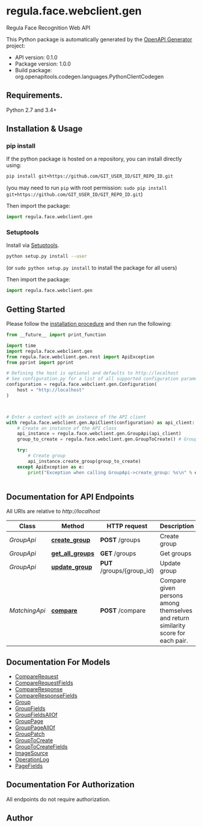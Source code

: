 # regula.face.webclient.gen
Regula Face Recognition Web API

This Python package is automatically generated by the [OpenAPI Generator](https://openapi-generator.tech) project:

- API version: 0.1.0
- Package version: 1.0.0
- Build package: org.openapitools.codegen.languages.PythonClientCodegen

## Requirements.

Python 2.7 and 3.4+

## Installation & Usage
### pip install

If the python package is hosted on a repository, you can install directly using:

```sh
pip install git+https://github.com/GIT_USER_ID/GIT_REPO_ID.git
```
(you may need to run `pip` with root permission: `sudo pip install git+https://github.com/GIT_USER_ID/GIT_REPO_ID.git`)

Then import the package:
```python
import regula.face.webclient.gen
```

### Setuptools

Install via [Setuptools](http://pypi.python.org/pypi/setuptools).

```sh
python setup.py install --user
```
(or `sudo python setup.py install` to install the package for all users)

Then import the package:
```python
import regula.face.webclient.gen
```

## Getting Started

Please follow the [installation procedure](#installation--usage) and then run the following:

```python
from __future__ import print_function

import time
import regula.face.webclient.gen
from regula.face.webclient.gen.rest import ApiException
from pprint import pprint

# Defining the host is optional and defaults to http://localhost
# See configuration.py for a list of all supported configuration parameters.
configuration = regula.face.webclient.gen.Configuration(
    host = "http://localhost"
)



# Enter a context with an instance of the API client
with regula.face.webclient.gen.ApiClient(configuration) as api_client:
    # Create an instance of the API class
    api_instance = regula.face.webclient.gen.GroupApi(api_client)
    group_to_create = regula.face.webclient.gen.GroupToCreate() # GroupToCreate | 

    try:
        # Create group
        api_instance.create_group(group_to_create)
    except ApiException as e:
        print("Exception when calling GroupApi->create_group: %s\n" % e)
    
```

## Documentation for API Endpoints

All URIs are relative to *http://localhost*

Class | Method | HTTP request | Description
------------ | ------------- | ------------- | -------------
*GroupApi* | [**create_group**](docs/GroupApi.md#create_group) | **POST** /groups | Create group
*GroupApi* | [**get_all_groups**](docs/GroupApi.md#get_all_groups) | **GET** /groups | Get groups
*GroupApi* | [**update_group**](docs/GroupApi.md#update_group) | **PUT** /groups/{group_id} | Update group
*MatchingApi* | [**compare**](docs/MatchingApi.md#compare) | **POST** /compare | Compare given persons among themselves and return similarity score for each pair.


## Documentation For Models

 - [CompareRequest](docs/CompareRequest.md)
 - [CompareRequestFields](docs/CompareRequestFields.md)
 - [CompareResponse](docs/CompareResponse.md)
 - [CompareResponseFields](docs/CompareResponseFields.md)
 - [Group](docs/Group.md)
 - [GroupFields](docs/GroupFields.md)
 - [GroupFieldsAllOf](docs/GroupFieldsAllOf.md)
 - [GroupPage](docs/GroupPage.md)
 - [GroupPageAllOf](docs/GroupPageAllOf.md)
 - [GroupPatch](docs/GroupPatch.md)
 - [GroupToCreate](docs/GroupToCreate.md)
 - [GroupToCreateFields](docs/GroupToCreateFields.md)
 - [ImageSource](docs/ImageSource.md)
 - [OperationLog](docs/OperationLog.md)
 - [PageFields](docs/PageFields.md)


## Documentation For Authorization

 All endpoints do not require authorization.

## Author




